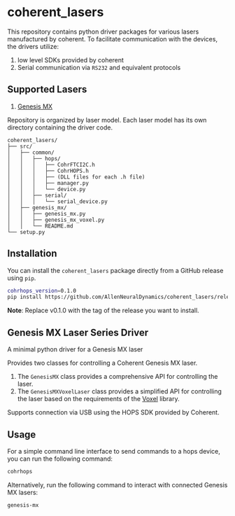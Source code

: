 # coherent_lasers

This repository contains python driver packages for various lasers manufactured by coherent. To facilitate
communication with the devices, the drivers utilize:

1. low level SDKs provided by coherent
2. Serial communication via `RS232` and equivalent protocols

## Supported Lasers

1. [Genesis MX](#genesis-mx-laser-series-driver)

Repository is organized by laser model. Each laser model has its own directory containing the driver code.

   ```text
   coherent_lasers/
   ├── src/
   │   ├── common/
   │   │   ├── hops/
   │   │   │   ├── CohrFTCI2C.h
   │   │   │   ├── CohrHOPS.h
   │   │   │   ├── (DLL files for each .h file)
   │   │   │   ├── manager.py
   │   │   │   └── device.py
   │   │   ├── serial/
   │   │   │   └── serial_device.py
   │   ├── genesis_mx/
   │   │   ├── genesis_mx.py
   │   │   ├── genesis_mx_voxel.py
   │   │   └── README.md
   └── setup.py
   ```

## Installation

You can install the `coherent_lasers` package directly from a GitHub release using `pip`.

```bash
cohrhops_version=0.1.0
pip install https://github.com/AllenNeuralDynamics/coherent_lasers/releases/download/v${cohrhops_version}/coherent_lasers-${cohrhops_version}-py3-none-any.whl
```

**Note**: Replace v0.1.0 with the tag of the release you want to install.

## Genesis MX Laser Series Driver

A minimal python driver for a Genesis MX laser

Provides two classes for controlling a Coherent Genesis MX laser.

1. The `GenesisMX` class provides a comprehensive API for controlling the laser.
2. The `GenesisMXVoxelLaser` class provides a simplified API for controlling the laser based on the requirements of the [Voxel](https://github.com/AllenNeuralDynamics/voxel/) library.

Supports connection via USB using the HOPS SDK provided by Coherent.

## Usage

For a simple command line interface to send commands to a hops device, you can run the following command:

```bash
cohrhops
```

Alternatively, run the following command to interact with connected Genesis MX lasers:

```bash
genesis-mx
```
